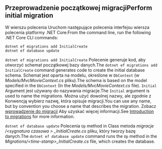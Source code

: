 <a name="cli"></a>
## <a name="perform-initial-migration"></a><span data-ttu-id="007b0-101">Przeprowadzenie początkowej migracji</span><span class="sxs-lookup"><span data-stu-id="007b0-101">Perform initial migration</span></span>

<span data-ttu-id="007b0-102">W wierszu polecenia Uruchom następujące polecenia interfejsu wiersza polecenia platformy .NET Core:</span><span class="sxs-lookup"><span data-stu-id="007b0-102">From the command line, run the following .NET Core CLI commands:</span></span>

```console
dotnet ef migrations add InitialCreate
dotnet ef database update
```

<span data-ttu-id="007b0-103">`dotnet ef migrations add InitialCreate` Polecenie generuje kod, aby utworzyć schemat początkowej bazy danych.</span><span class="sxs-lookup"><span data-stu-id="007b0-103">The `dotnet ef migrations add InitialCreate` command generates code to create the initial database schema.</span></span> <span data-ttu-id="007b0-104">Schemat jest oparta na modelu, określone w `DbContext` (w *Models/MvcMovieContext.cs* pliku).</span><span class="sxs-lookup"><span data-stu-id="007b0-104">The schema is based on the model specified in the `DbContext` (In the *Models/MvcMovieContext.cs* file).</span></span> <span data-ttu-id="007b0-105">`Initial` Argument jest używany do nazywania migracje.</span><span class="sxs-lookup"><span data-stu-id="007b0-105">The `Initial` argument is used to name the migrations.</span></span> <span data-ttu-id="007b0-106">Można użyć dowolnej nazwy, ale zgodnie z Konwencją wybierz nazwę, która opisuje migracji.</span><span class="sxs-lookup"><span data-stu-id="007b0-106">You can use any name, but by convention you choose a name that describes the migration.</span></span> <span data-ttu-id="007b0-107">Zobacz [wprowadzenie do migracji](xref:data/ef-mvc/migrations#introduction-to-migrations) Aby uzyskać więcej informacji.</span><span class="sxs-lookup"><span data-stu-id="007b0-107">See [Introduction to migrations](xref:data/ef-mvc/migrations#introduction-to-migrations) for more information.</span></span>

<span data-ttu-id="007b0-108">`dotnet ef database update` Polecenia `Up` method in Class metoda *migracje /\<sygnatura czasowa > _InitialCreate.cs* pliku, który tworzy bazę danych.</span><span class="sxs-lookup"><span data-stu-id="007b0-108">The `dotnet ef database update` command runs the `Up` method in the *Migrations/\<time-stamp>_InitialCreate.cs* file, which creates the database.</span></span>
